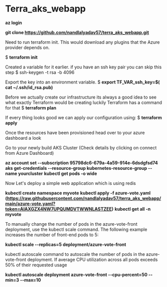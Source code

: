 # Terra_aks_webapp


**az login**


**git clone https://github.com/nandlalyadav57/terra_aks_webapp.git**




Need to run terraform init. This would download any plugins that the Azure provider depends on.


$ **terraform init**



Created a variable for it earlier. if you have an ssh key pair you can skip this step
$ ssh-keygen -t rsa -b 4096


Export the key into an environment variable.
$ **export TF_VAR_ssh_key=$( cat ~/.ssh/id_rsa.pub)**



Before we actually create our infrastructure its always a good idea to see what exactly Terraform would be creating luckily Terraform has a command for that
$ **terraform plan**



If every thing looks good we can apply our configuration using:
$ **terraform apply**


Once the resources have been provisioned head over to your azure dashboard a look


Go to your newly build AKS Cluster  (Check details by clicking on connect from Azure Dashboard)

**az account set --subscription 95798dc6-679a-4a59-914e-6dsdgfsd74**
**aks get-credentials --resource-group kubernetes-resource-group --name yourcluster**
**kubectl get pods -o wide**


Now Let's deploy a simple web application which is using redis

**kubectl create namespace myvote**
**kubectl apply -f azure-vote.yaml  (https://raw.githubusercontent.com/nandlalyadav57/terra_aks_webapp/main/azure-vote.yaml?token=AIAXGZX4NW7UPQUMDVTWWNLASTZEE)**
**kubectl get all -n myvote**


To manually change the number of pods in the azure-vote-front deployment, 
use the kubectl scale command. The following example increases the number of front-end pods to 5:

**kubectl scale --replicas=5 deployment/azure-vote-front**


kubectl autoscale command to autoscale the number of pods in the azure-vote-front deployment. 
If average CPU utilization across all pods exceeds 50% of their requested usage

**kubectl autoscale deployment azure-vote-front --cpu-percent=50 --min=3 --max=10**








 
